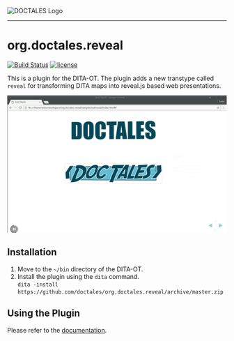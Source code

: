 ![DOCTALES Logo](https://doctales.github.io/images/doctales-logo-without-subtitle.svg)

- - - -

org.doctales.reveal
===========================

[![Build Status](https://travis-ci.org/doctales/org.doctales.reveal.svg?branch=master)](https://travis-ci.org/doctales/org.doctales.reveal)
[![license](https://img.shields.io/badge/license-Apache%202.0-blue.svg)](http://www.apache.org/licenses/LICENSE-2.0)

This is a plugin for the DITA-OT. The plugin adds a new transtype called `reveal` for transforming DITA maps into reveal.js based web presentations.

![Sample Presentation](https://raw.githubusercontent.com/doctales/doctales.github.io/master/media/animations/reveal-sample-presentation.gif)


## Installation

1. Move to the `~/bin` directory of the DITA-OT.
2. Install the plugin using the `dita` command.  
   `dita -install https://github.com/doctales/org.doctales.reveal/archive/master.zip`


## Using the Plugin

Please refer to the [documentation](https://doctales.atlassian.net/wiki/display/reveal/org.doctales.reveal).



